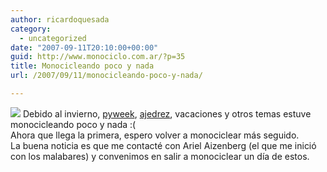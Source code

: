 ```yaml
---
author: ricardoquesada
category:
  - uncategorized
date: "2007-09-11T20:10:00+00:00"
guid: http://www.monociclo.com.ar/?p=35
title: Monocicleando poco y nada
url: /2007/09/11/monocicleando-poco-y-nada/

---
```

[![](/wp-content/uploads/2007/09/f812d-800px-midi_d27ossau_en_invierno.jpg?w=300)](/wp-content/uploads/2007/09/f812d-800px-midi_d27ossau_en_invierno.jpg) Debido al invierno, [pyweek](http://www.pyweek.org/e/pywv/), [ajedrez](http://www.ajedrezcsm.com.ar), vacaciones y otros temas estuve monocicleando poco y nada :(  
Ahora que llega la primera, espero volver a monociclear más seguido.  
La buena noticia es que me contacté con Ariel Aizenberg (el que me inició con los malabares) y convenimos en salir a monociclear un día de estos.
